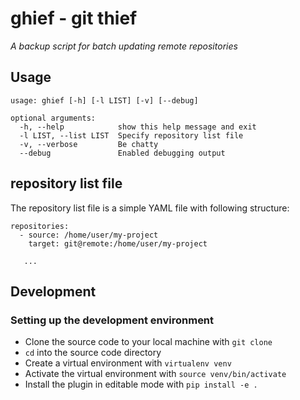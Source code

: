 # ghief - git thief

*A backup script for batch updating remote repositories*

## Usage
```
usage: ghief [-h] [-l LIST] [-v] [--debug]

optional arguments:
  -h, --help            show this help message and exit
  -l LIST, --list LIST  Specify repository list file
  -v, --verbose         Be chatty
  --debug               Enabled debugging output
```

## repository list file

The repository list file is a simple YAML file with following structure:

```yamlex
repositories:
  - source: /home/user/my-project
    target: git@remote:/home/user/my-project
    
   ...
```


## Development

### Setting up the development environment

* Clone the source code to your local machine with ```git clone```
* ```cd``` into the source code directory
* Create a virtual environment with ```virtualenv venv```
* Activate the virtual environment with ```source venv/bin/activate```
* Install the plugin in editable mode with ```pip install -e .```
